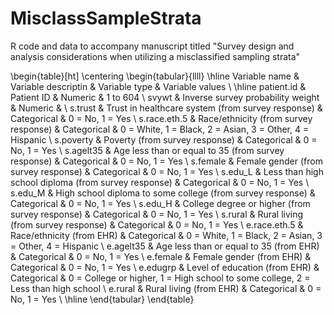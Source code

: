 # MisclassSampleStrata
R code and data to accompany manuscript titled "Survey design and analysis considerations when utilizing a misclassified sampling strata"


\begin{table}[ht]
\centering
\begin{tabular}{llll}
  \hline
Variable name & Variable descriptin & Variable type & Variable values \\ 
  \hline
patient.id & Patient ID & Numeric & 1 to 604 \\ 
  svywt & Inverse survey probability weight & Numeric &  \\ 
  s.trust & Trust in healthcare system (from survey response) & Categorical & 0 = No, 1 = Yes \\ 
  s.race.eth.5 & Race/ethnicity (from survey response) & Categorical & 0 = White, 1 = Black, 2 = Asian, 3 = Other, 4 = Hispanic \\ 
  s.poverty & Poverty (from survey response) & Categorical & 0 = No, 1 = Yes \\ 
  s.agelt35 & Age less than or equal to 35 (from survey response) & Categorical & 0 = No, 1 = Yes \\ 
  s.female & Female gender (from survey response) & Categorical & 0 = No, 1 = Yes \\ 
  s.edu\_L & Less than high school diploma (from survey response) & Categorical & 0 = No, 1 = Yes \\ 
  s.edu\_M & High school diploma to some college (from survey response) & Categorical & 0 = No, 1 = Yes \\ 
  s.edu\_H & College degree or higher (from survey response) & Categorical & 0 = No, 1 = Yes \\ 
  s.rural & Rural living (from survey response) & Categorical & 0 = No, 1 = Yes \\ 
  e.race.eth.5 & Race/ethnicity (from EHR) & Categorical & 0 = White, 1 = Black, 2 = Asian, 3 = Other, 4 = Hispanic \\ 
  e.agelt35 & Age less than or equal to 35 (from EHR) & Categorical & 0 = No, 1 = Yes \\ 
  e.female & Female gender (from EHR) & Categorical & 0 = No, 1 = Yes \\ 
  e.edugrp & Level of education (from EHR) & Categorical & 0 = College or higher, 1 = High school to some college, 2 = Less than high school \\ 
  e.rural & Rural living (from EHR) & Categorical & 0 = No, 1 = Yes \\ 
   \hline
\end{tabular}
\end{table}
